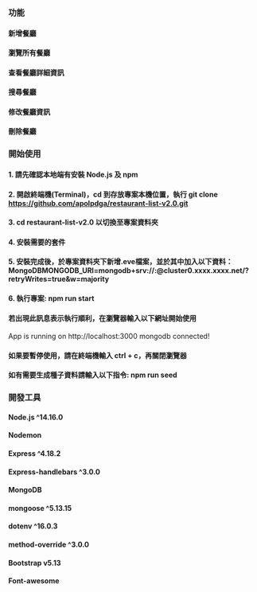 ### 功能
#### 新增餐廳
#### 瀏覽所有餐廳
#### 查看餐廳詳細資訊
#### 搜尋餐廳
#### 修改餐廳資訊
#### 刪除餐廳

### 開始使用
#### 1. 請先確認本地端有安裝 Node.js 及 npm
#### 2. 開啟終端機(Terminal)，cd 到存放專案本機位置，執行 git clone https://github.com/apolpdga/restaurant-list-v2.0.git
#### 3. cd restaurant-list-v2.0 以切換至專案資料夾
#### 4. 安裝需要的套件
#### 5. 安裝完成後，於專案資料夾下新增.eve檔案，並於其中加入以下資料：MongoDBMONGODB_URI=mongodb+srv://<Your MongoDB Account>:<Your MongoDB Password>@cluster0.xxxx.xxxx.net/<Your MongoDB Table>?retryWrites=true&w=majority
#### 6. 執行專案: npm run start
#### 若出現此訊息表示執行順利，在瀏覽器輸入以下網址開始使用
App is running on http://localhost:3000 mongodb connected!

#### 如果要暫停使用，請在終端機輸入 ctrl + c，再關閉瀏覽器 
#### 如有需要生成種子資料請輸入以下指令: npm run seed

### 開發工具
#### Node.js ^14.16.0
#### Nodemon
#### Express ^4.18.2
#### Express-handlebars ^3.0.0
#### MongoDB
#### mongoose ^5.13.15
#### dotenv ^16.0.3
#### method-override ^3.0.0
#### Bootstrap v5.13
#### Font-awesome
